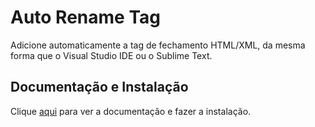 # Auto Rename Tag

Adicione automaticamente a tag de fechamento HTML/XML, da mesma forma que o Visual Studio IDE ou o Sublime Text.

## Documentação e Instalação

Clique [aqui](https://marketplace.visualstudio.com/items?itemName=formulahendry.auto-close-tag) para ver a documentação e fazer a instalação.

